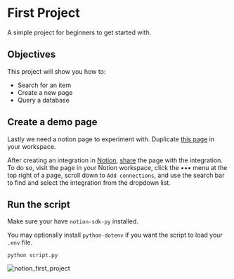 # First Project

A simple project for beginners to get started with.

## Objectives

This project will show you how to:

- Search for an item
- Create a new page
- Query a database

## Create a demo page

Lastly we need a notion page to experiment with.
Duplicate [this page](https://www.notion.so/notion-sdk-py-540f8e2b79914654ba103c5d8a03e10e)
in your workspace.

After creating an integration in [Notion](https://www.notion.com/my-integrations), [share](https://developers.notion.com/docs/authorization) the page with the integration. To do so, visit the page in your Notion workspace, click the ••• menu at the top right of a page, scroll down to `Add connections`, and use the search bar to find and select the integration from the dropdown list.

## Run the script

Make sure your have `notion-sdk-py` installed.

You may optionally install `python-dotenv`
if you want the script to load your `.env` file.

```shell
python script.py
```

![notion_first_project](https://user-images.githubusercontent.com/66209958/119083985-a67e1c80-ba1e-11eb-9221-bea43f3c7b6e.gif)
